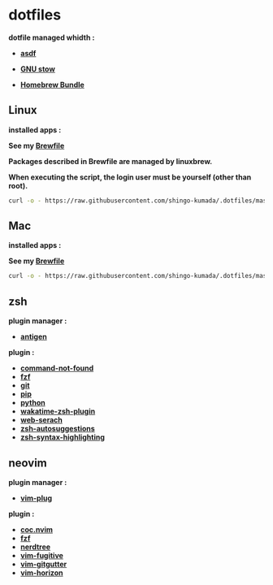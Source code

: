 # dotfiles

**dotfile managed whidth :**

- **[asdf](https://asdf-vm.com/guide/introduction.html)**

- **[GNU stow](https://www.gnu.org/software/stow/)**

- **[Homebrew Bundle](https://github.com/Homebrew/homebrew-bundle)**

## Linux

**installed apps :**

**See my [Brewfile](packages/shell/bin/linux_build/Brewfile)**

**Packages described in Brewfile are managed by linuxbrew.**

**When executing the script, the login user must be yourself (other than root).**

```sh
curl -o - https://raw.githubusercontent.com/shingo-kumada/.dotfiles/master/packages/shell/bin/linux_build/linux_build.sh | bash
```

## Mac

**installed apps :**

**See my [Brewfile](packages/shell/bin/mac_build/Brewfile)**

```sh
curl -o - https://raw.githubusercontent.com/shingo-kumada/.dotfiles/master/packages/shell/bin/mac_build/mac_build.sh | bash
```

## **zsh**

**plugin manager :**

- **[antigen](https://github.com/zsh-users/antigen)**

**plugin :**

- **[command-not-found](https://github.com/ohmyzsh/ohmyzsh/tree/master/plugins/command-not-found)**
- **[fzf](https://github.com/unixorn/fzf-zsh-plugin)**
- **[git](https://github.com/ohmyzsh/ohmyzsh/tree/master/plugins/git)**
- **[pip](https://github.com/ohmyzsh/ohmyzsh/tree/master/plugins/pip)**
- **[python](https://github.com/ohmyzsh/ohmyzsh/tree/master/plugins/python)**
- **[wakatime-zsh-plugin](https://github.com/sobolevn/wakatime-zsh-plugin)**
- **[web-serach](https://github.com/ohmyzsh/ohmyzsh/tree/master/plugins/web-search)**
- **[zsh-autosuggestions](https://github.com/zsh-users/zsh-autosuggestions)**
- **[zsh-syntax-highlighting](https://github.com/zsh-users/zsh-syntax-highlighting)**

## **neovim**

**plugin manager :**

- **[vim-plug](https://github.com/junegunn/vim-plug)**

**plugin :**

- **[coc.nvim](https://github.com/neoclide/coc.nvim)**
- **[fzf](https://github.com/junegunn/fzf)**
- **[nerdtree](https://github.com/preservim/nerdtree)**
- **[vim-fugitive](https://github.com/tpope/vim-fugitive)**
- **[vim-gitgutter](https://github.com/airblade/vim-gitgutter)**
- **[vim-horizon](https://github.com/ntk148v/vim-horizon)**
